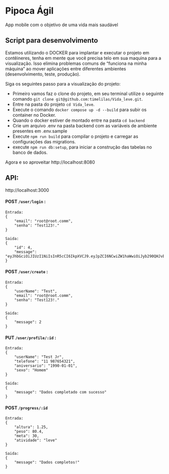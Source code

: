 # Pipoca Ágil
App mobile com o objetivo de uma vida mais saudável

## Script para desenvolvimento

Estamos utilizando o DOCKER para implantar e executar o projeto em contêineres, tenha em mente que você precisa telo em sua maquina para a visualização. Isso elimina problemas comuns de “funciona na minha máquina” ao mover aplicações entre diferentes ambientes (desenvolvimento, teste, produção).

Siga os seguintes passo para a visualização do projeto:

* Primeiro vamos faz o clone do projeto, em seu terminal utilize o seguinte comando `git clone git@github.com:timelilas/Vida_leve.git`.
* Entre na pasta do projeto `cd Vida_leve`.
* Execute o comando `docker compose up -d --build` para subir os container no Docker.
* Quando o docker estiver de montado entre na pasta `cd backend` 
* Crie um arquivo .env na pasta backend com as variáveis de ambiente presentes em .env.sample
* Execute `npm run build` para compilar o projeto e carregar as configurações das migrations.
* execute `npm run db:setup`, para iniciar a construção das tabelas no banco de dados.

Agora e so aproveitar <a>http://localhost:8080</a> 

## API:
<a>http://localhost:3000</a>

#### POST `/user/login` :
    Entrada:
    {
        "email": "root@root.comm",
        "senha": "Test123!."
    }

    Saida:
    {
        "id": 4,
        "message": "eyJhbGciOiJIUzI1NiIsInR5cCI6IkpXVCJ9.eyJpZCI6NCwiZW1haWwiOiJyb290QHJvb3QuY29tbSIsInNlbmhhIjoiJDJhJDEwJEswZGVKc2JvSmM4WnNOMWJzSDVRNnVMS3c1dnFJRVc2ZXh5NU1HM3NWMXpMTXpHZHY2NmplIiwiaWF0IjoxNzI1NDEzNDAwLCJleHAiOjIxOTg3Nzc0MDB9.vXldqXKlWEZzsKwbk5a_0bIXbKHu83ec2ZoZHsVH2GU"
    }


#### POST `/user/create` :
    Entrada:
    {
        "userName": "Test",
        "email": "root@root.comm",
        "senha": "Test123!."
    }

    Saida:
    {
        "message": 2
    }


#### PUT `/user/profile/:id` :
    Entrada:
    {
        "userName": "Test Jr",
        "telefone": "11 987654321",
        "aniversario": "1990-01-01",
        "sexo": "Homem"
    }

    Saida: 
    {
        "message": "Dados completado com sucesso"
    }

#### POST  `/progress/:id`
    Entrada:
    {
        "altura": 1.25,
        "peso": 80.4,
        "meta": 30,
        "atividade": "leve"
    }

    Saida:
    {
        "message": "Dados completos!"
    }